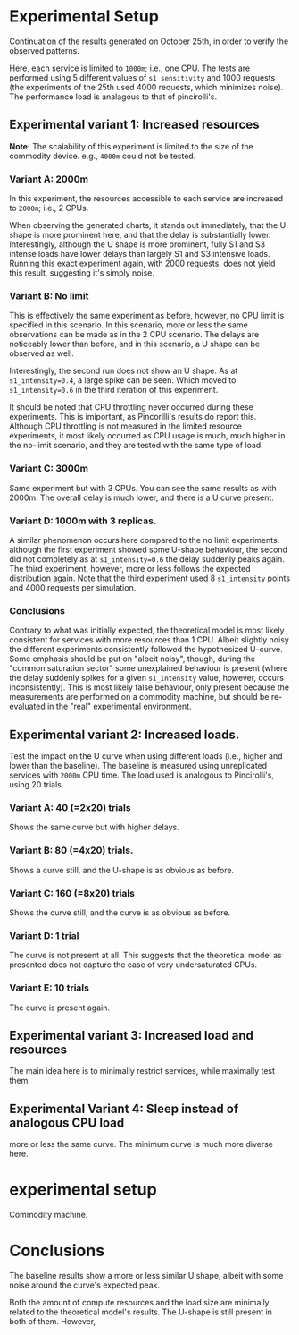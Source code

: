 # Experimental Setup

Continuation of the results generated on October 25th, in order to verify the observed patterns.

Here, each service is limited to `1000m`; i.e., one CPU.
The tests are performed using 5 different values of `s1 sensitivity` and 1000 requests (the experiments of the 25th used 4000 requests, which minimizes noise).
The performance load is analagous to that of pincirolli's.

## Experimental variant 1: Increased resources

**Note:** The scalability of this experiment is limited to the size of the commodity device. e.g., `4000m` could not be tested.

### Variant A: 2000m

In this experiment, the resources accessible to each service are increased to `2000m`; i.e., 2 CPUs.

When observing the generated charts, it stands out immediately, that the U shape is more prominent here, and that the delay is substantially lower. Interestingly, although the U shape is more prominent, fully S1 and S3 intense loads have lower delays than largely S1 and S3 intensive loads. Running this exact experiment again, with 2000 requests, does not yield this result, suggesting it's simply noise.

### Variant B: No limit

This is effectively the same experiment as before, however, no CPU limit is specified in this scenario.
In this scenario, more or less the same observations can be made as in the 2 CPU scenario. The delays are noticeably lower than before, and in this scenario, a U shape can be observed as well.

Interestingly, the second run does not show an U shape. As at `s1_intensity=0.4`, a large spike can be seen. Which moved to `s1_intensity=0.6` in the third iteration of this experiment.

It should be noted that CPU throttling never occurred during these experiments. This is imiportant, as Pincorilli's results do report this. Although CPU throttling is not measured in the limited resource experiments, it most likely occurred as CPU usage is much, much higher in the no-limit scenario, and they are tested with the same type of load.

### Variant C: 3000m

Same experiment but with 3 CPUs. You can see the same results as with 2000m. The overall delay is much lower, and there is a U curve present.

### Variant D: 1000m with 3 replicas.

A similar phenomenon occurs here compared to the no limit experiments: although the first experiment showed some U-shape behaviour, the second did not completely as at `s1_intensity=0.6` the delay suddenly peaks again. The third experiment, however, more or less follows the expected distribution again. Note that the third experiment used 8 `s1_intensity` points and 4000 requests per simulation.

### Conclusions

Contrary to what was initially expected, the theoretical model is most likely consistent for services with more resources than 1 CPU. Albeit slightly noisy the different experiments consistently followed the hypothesized U-curve. Some emphasis should be put on "albeit noisy", though, during the "common saturation sector" some unexplained behaviour is present (where the delay suddenly spikes for a given `s1_intensity` value, however, occurs inconsistently). This is most likely false behaviour, only present because the measurements are performed on a commodity machine, but should be re-evaluated in the "real" experimental environment.

## Experimental variant 2: Increased loads.

Test the impact on the U curve when using different loads (i.e., higher and lower than the baseline).
The baseline is measured using unreplicated services with `2000m` CPU time.
The load used is analogous to Pincirolli's, using 20 trials.

### Variant A: 40 (=2x20) trials

Shows the same curve but with higher delays.

### Variant B: 80 (=4x20) trials.

Shows a curve still, and the U-shape is as obvious as before.

### Variant C: 160 (=8x20) trials

Shows the curve still, and the curve is as obvious as before.

### Variant D: 1 trial

The curve is not present at all. This suggests that the theoretical model as presented does not capture the case of very undersaturated CPUs.

### Variant E: 10 trials

The curve is present again.

## Experimental variant 3: Increased load and resources

The main idea here is to minimally restrict services, while maximally test them.

## Experimental Variant 4: Sleep instead of analogous CPU load

more or less the same curve. The minimum curve is much more diverse here.

# experimental setup

Commodity machine.

# Conclusions

The baseline results show a more or less similar U shape, albeit with some noise around the curve's expected peak.

Both the amount of compute resources and the load size are minimally related to the theoretical model's results. The U-shape is still present in both of them. However, 
